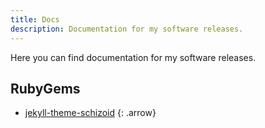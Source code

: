 ```yaml
---
title: Docs
description: Documentation for my software releases.
---
```


Here you can find documentation for my software releases.

## RubyGems
- [jekyll-theme-schizoid](/docs/jekyll-theme-schizoid)
{: .arrow}
